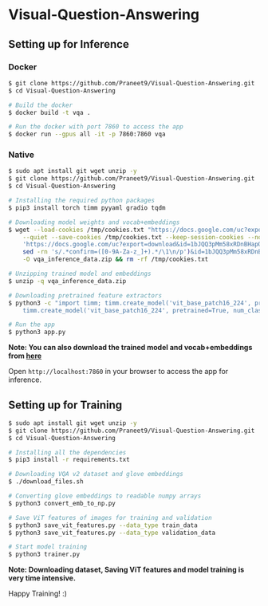 # Visual-Question-Answering

## Setting up for Inference

### Docker
```bash
$ git clone https://github.com/Praneet9/Visual-Question-Answering.git
$ cd Visual-Question-Answering

# Build the docker
$ docker build -t vqa .

# Run the docker with port 7860 to access the app
$ docker run --gpus all -it -p 7860:7860 vqa
```

### Native
```bash
$ sudo apt install git wget unzip -y
$ git clone https://github.com/Praneet9/Visual-Question-Answering.git
$ cd Visual-Question-Answering

# Installing the required python packages
$ pip3 install torch timm pyyaml gradio tqdm

# Downloading model weights and vocab+embeddings
$ wget --load-cookies /tmp/cookies.txt "https://docs.google.com/uc?export=download&confirm=$(wget \
    --quiet --save-cookies /tmp/cookies.txt --keep-session-cookies --no-check-certificate \
    'https://docs.google.com/uc?export=download&id=1bJQQ3pMm58xRDnBHapQ39r3Z_nloVHEH' -O- | \
    sed -rn 's/.*confirm=([0-9A-Za-z_]+).*/\1\n/p')&id=1bJQQ3pMm58xRDnBHapQ39r3Z_nloVHEH" \
    -O vqa_inference_data.zip && rm -rf /tmp/cookies.txt

# Unzipping trained model and embeddings
$ unzip -q vqa_inference_data.zip

# Downloading pretrained feature extractors
$ python3 -c "import timm; timm.create_model('vit_base_patch16_224', pretrained=True, num_classes=0); \
    timm.create_model('vit_base_patch16_224', pretrained=True, num_classes=0, global_pool='');"

# Run the app
$ python3 app.py
```

**Note: You can also download the trained model and vocab+embeddings from [here](https://drive.google.com/file/d/1bJQQ3pMm58xRDnBHapQ39r3Z_nloVHEH/view?usp=sharing)**

Open `http://localhost:7860` in your browser to access the app for inference.

## Setting up for Training

```bash
$ sudo apt install git wget unzip -y
$ git clone https://github.com/Praneet9/Visual-Question-Answering.git
$ cd Visual-Question-Answering

# Installing all the dependencies
$ pip3 install -r requirements.txt

# Downloading VQA v2 dataset and glove embeddings
$ ./download_files.sh

# Converting glove embeddings to readable numpy arrays
$ python3 convert_emb_to_np.py

# Save ViT features of images for training and validation
$ python3 save_vit_features.py --data_type train_data
$ python3 save_vit_features.py --data_type validation_data

# Start model training
$ python3 trainer.py
```

**Note: Downloading dataset, Saving ViT features and model training is very time intensive.**

Happy Training! :)